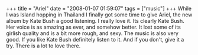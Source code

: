 +++
title = "Ariel"
date = "2008-01-07 01:59:07"
tags = ["music"]
+++
While I was Island hopping in Thailand I finally got some time to give Ariel,
the new album by Kate Bush a good listening. I really love it. Its clearly
Kate Bush. Her voice is as amazing as ever, and somehow better. It lost some
of its girlish quality and is a bit more rough, and sexy. The music is also
very good. If you like Kate Bush definitely listen to it. And if you don't,
give it a try. There is a lot to love there.

